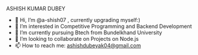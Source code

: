 ASHISH KUMAR DUBEY
- 👋 Hi, I’m @a-shish07 , currently upgrading myself:)
- 👀 I’m interested in Competitive Programming and Backend Development
- 🌱 I’m currently pursuing Btech from Bundelkhand University
- 💞️ I’m looking to collaborate on Projects on Node.js 
- 📫 How to reach me: ashishdubeyak04@gmail.com 

<!---
a-shish07/a-shish07 is a ✨ special ✨ repository because its `README.md` (this file) appears on your GitHub profile.
You can click the Preview link to take a look at your changes.
--->
